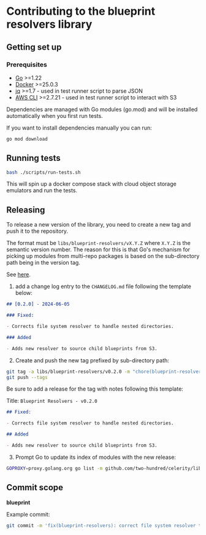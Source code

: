 # Contributing to the blueprint resolvers library

## Getting set up

### Prerequisites

- [Go](https://golang.org/dl/) >=1.22
- [Docker](https://docs.docker.com/get-docker/) >=25.0.3
- [jq](https://stedolan.github.io/jq/download/) >=1.7 - used in test runner script to parse JSON
- [AWS CLI](https://aws.amazon.com/cli/) >=2.7.21 - used in test runner script to interact with S3

Dependencies are managed with Go modules (go.mod) and will be installed automatically when you first
run tests.

If you want to install dependencies manually you can run:

```bash
go mod download
```

## Running tests

```bash
bash ./scripts/run-tests.sh
```

This will spin up a docker compose stack with cloud object storage emulators and run the tests.

## Releasing

To release a new version of the library, you need to create a new tag and push it to the repository.

The format must be `libs/blueprint-resolvers/vX.Y.Z` where `X.Y.Z` is the semantic version number.
The reason for this is that Go's mechanism for picking up modules from multi-repo packages is based on the sub-directory path being in the version tag.

See [here](https://go.dev/wiki/Modules#publishing-a-release).

1. add a change log entry to the `CHANGELOG.md` file following the template below:

```markdown
## [0.2.0] - 2024-06-05

### Fixed:

- Corrects file system resolver to handle nested directories.

### Added

- Adds new resolver to source child blueprints from S3.
```

2. Create and push the new tag prefixed by sub-directory path:

```bash
git tag -a libs/blueprint-resolvers/v0.2.0 -m "chore(blueprint-resolvers): Release v0.2.0"
git push --tags
```

Be sure to add a release for the tag with notes following this template:

Title: `Blueprint Resolvers - v0.2.0`

```markdown
## Fixed:

- Corrects file system resolver to handle nested directories.

## Added

- Adds new resolver to source child blueprints from S3.
```

3. Prompt Go to update its index of modules with the new release:

```bash
GOPROXY=proxy.golang.org go list -m github.com/two-hundred/celerity/libs/blueprint-resolvers@v0.2.0
```

## Commit scope

**blueprint**

Example commit:

```bash
git commit -m 'fix(blueprint-resolvers): correct file system resolver to handle nested directories'
```
